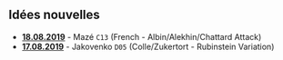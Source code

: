 ## Idées nouvelles

* <a href="https://bobjr-1.github.io/ChessAdventures/Daily/20190818.html"><b>18.08.2019</b></a> - Mazé <code>C13</code> (French - Albin/Alekhin/Chattard Attack)
* <a href="https://bobjr-1.github.io/ChessAdventures/Daily/20190817.html"><b>17.08.2019</b></a> - Jakovenko <code>D05</code> (Colle/Zukertort - Rubinstein Variation)